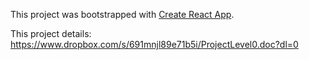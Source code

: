 This project was bootstrapped with [Create React App](https://github.com/facebookincubator/create-react-app).

This project details:
https://www.dropbox.com/s/691mnjl89e71b5i/ProjectLevel0.doc?dl=0